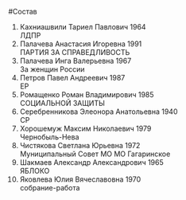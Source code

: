 #Состав
1. Кахниашвили Тариел Павлович 1964   
    ЛДПР
2. Палачева Анастасия Игоревна 1991   
    ПАРТИЯ ЗА СПРАВЕДЛИВОСТЬ
3. Палачева Инга Валерьевна 1967   
    За женщин России
4. Петров Павел Андреевич 1987   
    ЕР
5. Ромащенко Роман Владимирович 1985   
    СОЦИАЛЬНОЙ ЗАЩИТЫ
6. Серебренникова Элеонора Анатольевна 1940   
    СР
7. Хорошемуж Максим Николаевич 1979   
    Чернобыль-Нева
8. Чистякова Светлана Юрьевна 1972   
    Муниципальный Совет МО МО Гагаринское
9. Шакмаев Александр Александрович 1965   
    ЯБЛОКО
10. Яковлева Юлия Вячеславовна 1970   
    собрание-работа
